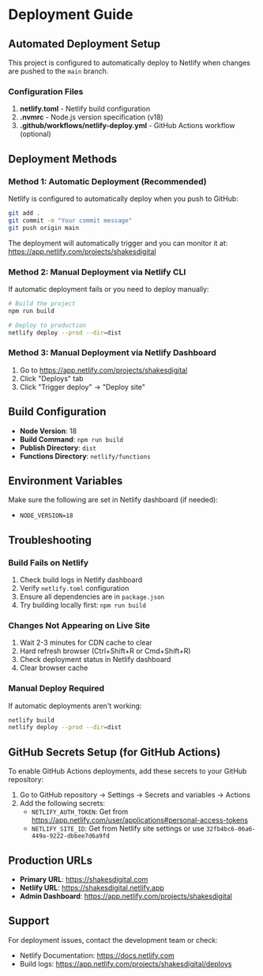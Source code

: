 # Deployment Guide

## Automated Deployment Setup

This project is configured to automatically deploy to Netlify when changes are pushed to the `main` branch.

### Configuration Files

1. **netlify.toml** - Netlify build configuration
2. **.nvmrc** - Node.js version specification (v18)
3. **.github/workflows/netlify-deploy.yml** - GitHub Actions workflow (optional)

## Deployment Methods

### Method 1: Automatic Deployment (Recommended)

Netlify is configured to automatically deploy when you push to GitHub:

```bash
git add .
git commit -m "Your commit message"
git push origin main
```

The deployment will automatically trigger and you can monitor it at:
https://app.netlify.com/projects/shakesdigital

### Method 2: Manual Deployment via Netlify CLI

If automatic deployment fails or you need to deploy manually:

```bash
# Build the project
npm run build

# Deploy to production
netlify deploy --prod --dir=dist
```

### Method 3: Manual Deployment via Netlify Dashboard

1. Go to https://app.netlify.com/projects/shakesdigital
2. Click "Deploys" tab
3. Click "Trigger deploy" → "Deploy site"

## Build Configuration

- **Node Version**: 18
- **Build Command**: `npm run build`
- **Publish Directory**: `dist`
- **Functions Directory**: `netlify/functions`

## Environment Variables

Make sure the following are set in Netlify dashboard (if needed):
- `NODE_VERSION=18`

## Troubleshooting

### Build Fails on Netlify

1. Check build logs in Netlify dashboard
2. Verify `netlify.toml` configuration
3. Ensure all dependencies are in `package.json`
4. Try building locally first: `npm run build`

### Changes Not Appearing on Live Site

1. Wait 2-3 minutes for CDN cache to clear
2. Hard refresh browser (Ctrl+Shift+R or Cmd+Shift+R)
3. Check deployment status in Netlify dashboard
4. Clear browser cache

### Manual Deploy Required

If automatic deployments aren't working:
```bash
netlify build
netlify deploy --prod --dir=dist
```

## GitHub Secrets Setup (for GitHub Actions)

To enable GitHub Actions deployments, add these secrets to your GitHub repository:

1. Go to GitHub repository → Settings → Secrets and variables → Actions
2. Add the following secrets:
   - `NETLIFY_AUTH_TOKEN`: Get from https://app.netlify.com/user/applications#personal-access-tokens
   - `NETLIFY_SITE_ID`: Get from Netlify site settings or use `32fb4bc6-06a6-449a-9222-dbbee7d6a9fd`

## Production URLs

- **Primary URL**: https://shakesdigital.com
- **Netlify URL**: https://shakesdigital.netlify.app
- **Admin Dashboard**: https://app.netlify.com/projects/shakesdigital

## Support

For deployment issues, contact the development team or check:
- Netlify Documentation: https://docs.netlify.com
- Build logs: https://app.netlify.com/projects/shakesdigital/deploys

